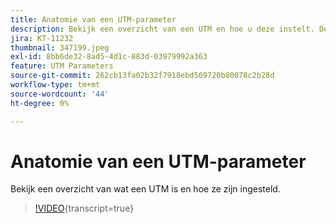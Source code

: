 ```yaml
---
title: Anatomie van een UTM-parameter
description: Bekijk een overzicht van een UTM en hoe u deze instelt. Deze moeten tussen 60 en 160 tekens lang zijn.
jira: KT-11232
thumbnail: 347199.jpeg
exl-id: 8bb6de32-8ad5-4d1c-883d-03979992a363
feature: UTM Parameters
source-git-commit: 262cb13fa02b32f7918ebd569720b80078c2b28d
workflow-type: tm+mt
source-wordcount: '44'
ht-degree: 0%

---
```


# Anatomie van een UTM-parameter

Bekijk een overzicht van wat een UTM is en hoe ze zijn ingesteld.

>[!VIDEO](https://video.tv.adobe.com/v/347199/?learn=on){transcript=true}
